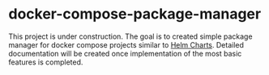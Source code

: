# docker-compose-package-manager

This project is under construction. The goal is to created simple package manager for docker compose projects similar to [Helm Charts](https://github.com/helm/helm). Detailed documentation will be created once implementation of the most basic features is completed.

